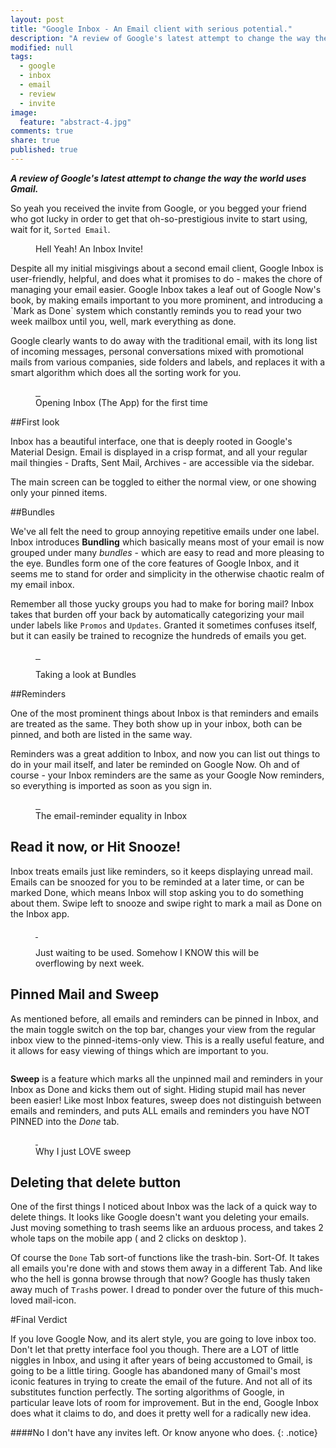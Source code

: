 ```yaml
---
layout: post
title: "Google Inbox - An Email client with serious potential."
description: "A review of Google's latest attempt to change the way the world uses Gmail."
modified: null
tags: 
  - google
  - inbox
  - email
  - review
  - invite
image: 
  feature: "abstract-4.jpg"
comments: true
share: true
published: true
---
```


***A review of Google's latest attempt to change the way the world uses Gmail.***

So yeah you received the invite from Google, or you begged your friend who got lucky in order to get that oh-so-prestigious invite to start using, wait for it, `Sorted Email`. 

<figure>  
    <a href="/images/inbox-invite-mail.png">
        <img src="/images/inbox-thumb-invite-mail.png" alt="">
    </a>
    <figcaption> Hell Yeah! An Inbox Invite! </figcaption>
</figure>              
Despite all my initial misgivings about a second email client, Google Inbox is user-friendly, helpful, and does what it promises to do - makes the chore of managing your email easier. Google Inbox takes a leaf out of Google Now's book, by making emails important to you more prominent, and introducing a `Mark as Done` system which constantly reminds you to read your two week mailbox until you, well, mark everything as done.

Google clearly wants to do away with the traditional email, with its long list of incoming messages, personal conversations mixed with promotional mails from various companies, side folders and labels, and replaces it with a smart algorithm which does all the sorting work for you. 

<figure class = "third" >  
	<a href="/images/inbox-app-1-1242x2208.png">
        <img src="/images/inbox-thumb-app-1-1242x2208.png" alt="">
    </a>
    <a href="/images/inbox-initial-screen-1.png">
       <img src="/images/inbox-initial-screen-1.png" alt="">
    </a>
	<a href="/images/inbox-initial-screen-3.png">
        <img src="/images/inbox-initial-screen-3.png" alt="">
    </a>
    <figcaption> Opening Inbox (The App) for the first time </figcaption>
</figure>              


##First look 

Inbox has a beautiful interface, one that is deeply rooted in Google's Material Design. Email is displayed in a crisp format, and all your regular mail thingies - Drafts, Sent Mail, Archives - are accessible via the sidebar.

The main screen can be toggled to either the normal view, or one showing only your pinned items.



##Bundles

We've all felt the need to group annoying repetitive emails under one label. Inbox introduces **Bundling** which basically means most of your email is now grouped under many *bundles* - which are easy to read and more pleasing to the eye.
Bundles form one of the core features of Google Inbox, and it seems me to stand for order and simplicity in the otherwise chaotic realm of my email inbox.

Remember all those yucky groups you had to make for boring mail? Inbox takes that burden off your back by automatically categorizing your mail under labels like `Promos` and `Updates`. Granted it sometimes confuses itself, but it can easily be trained to recognize the hundreds of emails you get.   

<figure class = "third" >  
	<a href="/images/inbox-android-sidebar-screen
.png">
        <img src="/images/inbox-thumb-android-sidebar-screen
.png" alt="">
    </a>
    <a href="/images/inbox-desktop-sidebar-screen.PNG">
       <img src="/images/inbox-thumb-desktop-sidebar-screen.png" alt="">
    </a>
	<a href="/images/inbox-promos-bundle-preview.png">
        <img src="/images/inbox-thumb-promos-bundle-preview.png" alt="">
    </a>
</figure>              
<figure>  
    <a href="/images/inbox-desktop-preview.PNG">
        <img src="/images/inbox-desktop-preview.PNG" alt="">
    </a>
     <figcaption> Taking a look at Bundles </figcaption>
</figure>          


##Reminders

One of the most prominent things about Inbox is that reminders and emails are treated as the same. They both show up in your inbox, both can be pinned, and both are listed in the same way. 

Reminders was a great addition to Inbox, and now you can list out things to do in your mail itself, and later be reminded on Google Now. Oh and of course - your Inbox reminders are the same as your Google Now reminders, so everything is imported as soon as you sign in.

<figure class = "third" >  
    <a href="/images/inbox-new-screen.png">
        <img src="/images/inbox-new-screen.png" alt="">
    </a>
    <a href="/images/inbox-new-reminder.png">
       <img src="/images/inbox-new-reminder.png" alt="">
    </a>
    <a href="/images/inbox-new-mail-ios.png">
        <img src="/images/inbox-new-mail-ios.png" alt="">
    </a>
    <figcaption> The email-reminder equality in Inbox </figcaption>
</figure>          

## Read it now, or Hit Snooze!

Inbox treats emails just like reminders, so it keeps displaying unread mail. Emails can be snoozed for you to be reminded at a later time, or can be marked Done, which means Inbox will stop asking you to do something about them. Swipe left to snooze and swipe right to mark a mail as Done on the Inbox app.

<figure class = "half" >  
	<a href="/images/inbox-swipe-left.png">
       <img src="/images/inbox-swipe-left.png" alt="">
    </a>
	<a href="/images/inbox-swipe-right.png">
        <img src="/images/inbox-swipe-right.png" alt="">
    </a>
</figure>              

<figure>  
    <a href="/images/inbox-desktop-snooze-screen.PNG">
        <img src="/images/inbox-desktop-snooze-screen.PNG" alt="">
    </a>
    <figcaption> Just waiting to be used. Somehow I KNOW this will be overflowing by next week.</figcaption>
</figure>          

## Pinned Mail and Sweep

As mentioned before, all emails and reminders can be pinned in Inbox, and the main toggle switch on the top bar, changes your view from the regular inbox view to the pinned-items-only view. This is a really useful feature, and it allows for easy viewing of things which are important to you.

<figure>  
    <a href="/images/inbox-pinned-items.png">
        <img src="/images/inbox-thumb-pinned-items.png" alt="">
    </a>
</figure>           


**Sweep** is a feature which marks all the unpinned mail and reminders in your Inbox as Done and kicks them out of sight. Hiding stupid mail has never been easier! Like most Inbox features, sweep does not distinguish between emails and reminders, and puts ALL emails and reminders you have NOT PINNED into the *Done* tab.  

<figure class = "half" >  
    <a href="/images/inbox-sweep-screen.png">
       <img src="/images/inbox-sweep-screen.png" alt="">
    </a>
    <a href="/images/inbox-android-empty.png">
        <img src="/images/inbox-android-empty.png" alt="">
    </a>
    <figcaption> Why I just LOVE sweep </figcaption>
</figure>           


## Deleting that delete button 

One of the first things I noticed about Inbox was the lack of a quick way to delete things. It looks like Google doesn't want you deleting your emails. Just moving something to trash seems like an arduous process, and takes 2 whole taps on the mobile app ( and 2 clicks on desktop ). 

Of course the `Done` Tab sort-of functions like the trash-bin. Sort-Of. It takes all emails you're done with and stows them away in a different Tab. And like who the hell is gonna browse through that now? Google has thusly taken away much of `Trash`s  power. I dread to ponder over the future of this much-loved mail-icon.

#Final Verdict 

If you love Google Now, and its alert style, you are going to love inbox too. Don't let that pretty interface fool you though. There are a LOT of little niggles in Inbox, and using it after years of being accustomed to Gmail, is going to be a little tiring. Google has abandoned many of Gmail's most iconic features in trying to create the email of the future. And not all of its substitutes function perfectly. The sorting algorithms of Google, in particular leave lots of room for improvement. But in the end, Google Inbox does what it claims to do, and does it pretty well for a radically new idea.

####No I don't have any invites left. Or know anyone who does.
{: .notice}